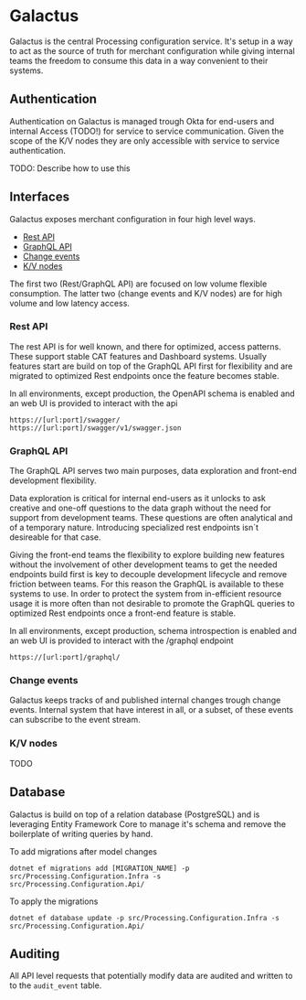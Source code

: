 # Galactus

Galactus is the central Processing configuration service. It's setup in a way to act as the source of truth for merchant configuration while giving internal teams the freedom to consume this data in a way convenient to their systems.

## Authentication

Authentication on Galactus is managed trough Okta for end-users and internal Access (TODO!) for service to service communication. Given the scope of the K/V nodes they are only accessible with service to service authentication.

TODO: Describe how to use this

## Interfaces

Galactus exposes merchant configuration in four high level ways.

- [Rest API]()
- [GraphQL API]()
- [Change events]()
- [K/V nodes]()

The first two (Rest/GraphQL API) are focused on low volume flexible consumption. The latter two (change events and K/V nodes) are for high volume and low latency access.

### Rest API

The rest API is for well known, and there for optimized, access patterns. These support stable CAT features and Dashboard systems. 
Usually features start are build on top of the GraphQL API first for flexibility and are migrated to optimized Rest endpoints once the feature becomes stable.

In all environments, except production, the OpenAPI schema is enabled and an web UI is provided to interact with the api
```http request
https://[url:port]/swagger/
https://[url:port]/swagger/v1/swagger.json
```

### GraphQL API

The GraphQL API serves two main purposes, data exploration and front-end development flexibility.

Data exploration is critical for internal end-users as it unlocks to ask creative and one-off questions to the data graph without the need for support from development teams. These questions are often analytical and of a temporary nature. Introducing specialized rest endpoints isn´t desireable for that case.

Giving the front-end teams the flexibility to explore building new features without the involvement of other development teams to get the needed endpoints build first is key to decouple development lifecycle and remove friction between teams. For this reason the GraphQL is available to these systems to use. In order to protect the system from in-efficient resource usage it is more often than not desirable to promote the GraphQL queries to optimized Rest endpoints once a front-end feature is stable.

In all environments, except production, schema introspection is enabled and an web UI is provided to interact with the /graphql endpoint
```http request
https://[url:port]/graphql/
```

### Change events

Galactus keeps tracks of and published internal changes trough change events. Internal system that have interest in all, or a subset, of these events can subscribe to the event stream.

### K/V nodes

TODO

## Database

Galactus is build on top of a relation database (PostgreSQL) and is leveraging Entity Framework Core to manage it's schema and remove the boilerplate of writing queries by hand.

To add migrations after model changes

``` shell
dotnet ef migrations add [MIGRATION_NAME] -p src/Processing.Configuration.Infra -s src/Processing.Configuration.Api/
```

To apply the migrations

```shell
dotnet ef database update -p src/Processing.Configuration.Infra -s src/Processing.Configuration.Api/
```

## Auditing

All API level requests that potentially modify data are audited and written to to the `audit_event` table.